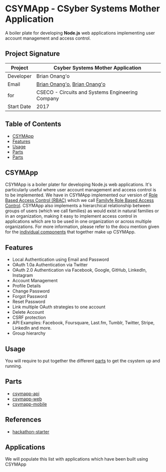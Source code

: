 # CSYMApp - CSyber Systems Mother Application
A boiler plate for developing **Node.js** web applications implementing user account management and access control.

## Project Signature
Project | **Csyber Systems Mother Application**
---|----------------
Developer | Brian Onang'o
Email  | [Brian Onang'o](mailto:brian@cseco.co.ke), [Brian Onang'o](mailto:surgbc@gmail.com)
for  | CSECO - Circuits and Systems Engineering Company
Start Date  | 2017 

## Table of Contents
- [CSYMApp](#csymapp)
- [Features](#features)
- [Usage](#usage)
- [Parts](#parts)
- [Parts](#references)

## CSYMApp
CSYMApp is a boiler plater for developing Node.js web applications. It's particularly useful where user account management and access control is to be implemented. We have in CSYMApp implemented our version of [Role Based Access Control (RBAC)](https://en.wikipedia.org/wiki/Role-based_access_control) which we call [Familyfe Role Based Access Control](https://github.com/csymapp/Familyfe_RBAC/). CSYMApp also implements a hierarchical relationship between groups of users (which we call families) as would exist in natural families or in an organization, making it easy to implement access control in applications which are to be used in one organization or across multiple organizations. For more information, please refer to the docu
mention given for the [individual components](#parts) that together make up CSYMApp.

## Features
- Local Authentication using Email and Password
- OAuth 1.0a Authentication via Twitter
- OAuth 2.0 Authentication via Facebook, Google, GitHub, LinkedIn, Instagram
- Account Management
- Profile Details
- Change Password
- Forgot Password
- Reset Password
- Link multiple OAuth strategies to one account
- Delete Account
- CSRF protection
- API Examples: Facebook, Foursquare, Last.fm, Tumblr, Twitter, Stripe, LinkedIn and more.
- Group hierarchy

## Usage
You will require to put together the different [parts](#parts) to get the csystem up and running.

## Parts
- [csymapp-api](https://github.com/csymapp/csymapp-api)
- [csymapp-web](https://github.com/csymapp/csymapp-web)
- [csymapp-mobile](https://github.com/csymapp/csymapp-mobile)

## References
- [hackathon-starter](https://github.com/sahat/hackathon-starter)

## Applications
We will populate this list with applications which have been built using CSYMApp